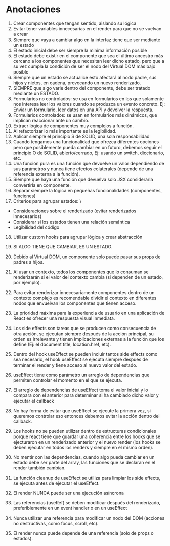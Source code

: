 # Anotaciones

1. Crear componentes que tengan sentido, aislando su lógica
2. Evitar tener variables innecesarias en el render para que no se vuelvan a crear
3. Siempre que vaya a cambiar algo en la interfaz tiene que ser mediante un estado
4. El estado inicial debe ser siempre la minima información posible
5. El estado debe existir en el componente que sea el último ancestro más cercano a los componentes que necesitan leer dicho estado, pero que a su vez cumpla la condición de ser el nodo del Virtual DOM más bajo posible
6. Siempre que un estado se actualice esto afectará al nodo padre, sus hijos y nietos, en cadena, provocando un nuevo renderizado.
7. SIEMPRE que algo varie dentro del componente, debe ser tratado mediante un ESTADO.
8. Formularios no controlados: se usa en formularios en los que solamente nos interesa leer los valores cuando se produzca un evento concreto. Ej: Enviar un formulario, leer datos en una API y devolver la respuesta.
9. Formularios controlados: se usan en formularios más dinámicos, que implican reaccionar ante un cambio.
10. Extraer lógica de componentes muy complejos a función.
11. Al refactorizar lo más importante es la legibilidad.
12. Aplicar siempre el principio S de SOLID, una sola responsabilidad
13. Cuando tengamos una funcionalidad que ofrezca diferentes opciones pero que posiblemente pueda cambiar en un futuro, debemos seguir el principio O de SOLID, abierto/cerrado, Ej: usando un switch, diccionario, etc.
14. Una función pura es una función que devuelve un valor dependiendo de sus parámetros y nunca tiene efectos colaterales (depende de una referencia externa a la función).
15. Siempre que haya una función que devuelva solo JSX considerarla convertirla en componente.
16. Separar siempre la lógica en pequeñas funcionalidades (componentes, funciones)
17. Criterios para agrupar estados: \

- Consideraciones sobre el renderizado (evitar renderizados innecesarios)
- Considerar si los estados tienen una relación semántica
- Legibilidad del código

18. Utilizar custom hooks para agrupar lógica y crear abstracción

19. SI ALGO TIENE QUE CAMBIAR, ES UN ESTADO.
20. Debido al Virtual DOM, un componente solo puede pasar sus props de padres a hijos.
21. Al usar un contexto, todos los componentes que lo consuman se renderizarán si el valor del contexto cambia (si dependen de un estado, por ejemplo).
22. Para evitar renderizar innecesariamente componentes dentro de un contexto complejo es recomendable dividir el contexto en diferentes nodos que envuelvan los componentes que tienen acceso.
23. La prioridad máxima para la experiencia de usuario en una aplicación de React es ofrecer una respuesta visual inmediata.
24. Los side effects son tareas que se producen como consecuencia de otra acción, se ejecutan siempre después de la acción principal, su orden es irrelevante y tienen implicaciones externas a la función que los define (Ej: el document title, location.href, etc).
25. Dentro del hook useEffect se pueden incluir tantos side effects como sea necesario, el hook useEffect se ejecuta siempre después de terminar el render y tiene acceso al nuevo valor del estado.
26. useEffect tiene como parámetro un arreglo de dependencias que permiten controlar el momento en el que se ejecuta.
27. El arreglo de dependencias de useEffect toma el valor inicial y lo compara con el anterior para determinar si ha cambiado dicho valor y ejecutar el callback
28. No hay forma de evitar que useEffect se ejecute la primera vez, si queremos controlar eso entonces debemos evitar la acción dentro del callback.
29. Los hooks no se pueden utilizar dentro de estructuras condicionales porque react tiene que guardar una coherencia entre los hooks que se ejecturaron en un renderizado anterior y el nuevo render (los hooks se deben ejecutar en todos los renders y siempre en el mismo orden).
30. No mentir con las dependencias, cuando algo pueda cambiar en un estado debe ser parte del array, las funciones que se declaran en el render también cambian.
31. La función cleanup de useEffect se utiliza para limpiar los side effects, se ejecuta antes de ejecutar el useEffect.
32. El render NUNCA puede ser una ejecución asíncrona
33. Las referencias (useRef) se deben modificar después del renderizado, preferiblemente en un event handler o en un useEffect
34. Nunca utilizar una referencia para modificar un nodo del DOM (acciones no destructivas, como focus, scroll, etc).
35. El render nunca puede depende de una referencia (solo de props o estados).
